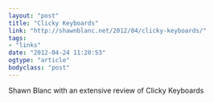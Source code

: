 ```yaml
---
layout: "post"
title: "Clicky Keyboards"
link: "http://shawnblanc.net/2012/04/clicky-keyboards/"
tags: 
- "links"
date: "2012-04-24 11:20:53"
ogtype: "article"
bodyclass: "post"
---
```


Shawn Blanc with an extensive review of Clicky Keyboards